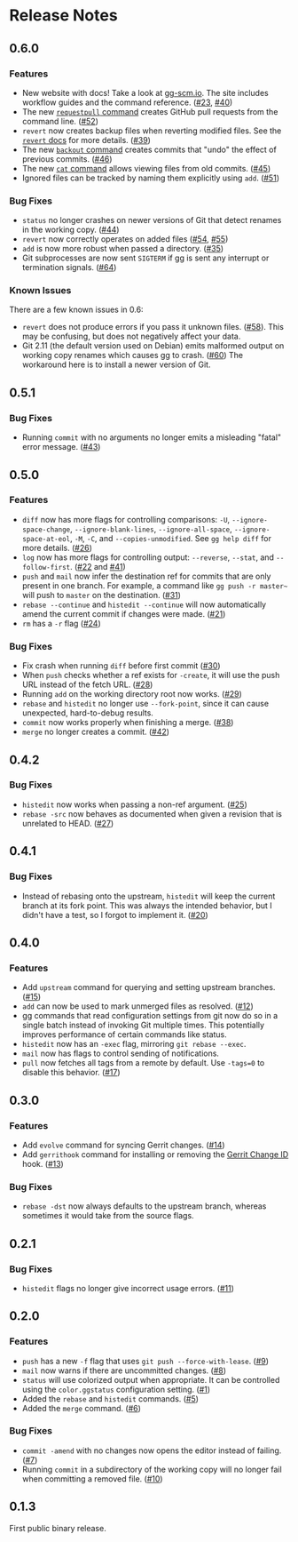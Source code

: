 # Release Notes

## 0.6.0

### Features

-   New website with docs! Take a look at [gg-scm.io](https://gg-scm.io/).
    The site includes workflow guides and the command reference.
    ([#23](https://github.com/zombiezen/gg/issues/23),
    [#40](https://github.com/zombiezen/gg/issues/40))
-   The new [`requestpull` command](https://gg-scm.io/cmd/requestpull/) creates
    GitHub pull requests from the command line.
    ([#52](https://github.com/zombiezen/gg/issues/52))
-   `revert` now creates backup files when reverting modified files. See the
    [`revert` docs](https://gg-scm.io/cmd/revert/) for more details.
    ([#39](https://github.com/zombiezen/gg/issues/39))
-   The new [`backout` command](https://gg-scm.io/cmd/backout/) creates commits
    that "undo" the effect of previous commits.
    ([#46](https://github.com/zombiezen/gg/issues/46))
-   The new [`cat` command](https://gg-scm.io/cmd/cat/) allows viewing files
    from old commits. ([#45](https://github.com/zombiezen/gg/issues/45))
-   Ignored files can be tracked by naming them explicitly using `add`.
    ([#51](https://github.com/zombiezen/gg/issues/51))

### Bug Fixes

-   `status` no longer crashes on newer versions of Git that detect renames in
    the working copy. ([#44](https://github.com/zombiezen/gg/issues/44))
-   `revert` now correctly operates on added files
    ([#54](https://github.com/zombiezen/gg/issues/54),
    [#55](https://github.com/zombiezen/gg/issues/55))
-   `add` is now more robust when passed a directory.
    ([#35](https://github.com/zombiezen/gg/issues/35))
-   Git subprocesses are now sent `SIGTERM` if gg is sent any interrupt or
    termination signals. ([#64](https://github.com/zombiezen/gg/issues/64))

### Known Issues

There are a few known issues in 0.6:

-   `revert` does not produce errors if you pass it unknown files.
    ([#58](https://github.com/zombiezen/gg/issues/58)). This may be confusing,
    but does not negatively affect your data.
-   Git 2.11 (the default version used on Debian) emits malformed output on
    working copy renames which causes gg to crash.
    ([#60](https://github.com/zombiezen/gg/issues/60)) The workaround here is to
    install a newer version of Git.

## 0.5.1

### Bug Fixes

-   Running `commit` with no arguments no longer emits a misleading "fatal"
    error message. ([#43](https://github.com/zombiezen/gg/issues/43))

## 0.5.0

### Features

-   `diff` now has more flags for controlling comparisons: `-U`,
    `--ignore-space-change`, `--ignore-blank-lines`, `--ignore-all-space`,
    `--ignore-space-at-eol`, `-M`, `-C`, and `--copies-unmodified`. See `gg
    help diff` for more details.
    ([#26](https://github.com/zombiezen/gg/issues/26))
-   `log` now has more flags for controlling output:
    `--reverse`, `--stat`, and `--follow-first`.
    ([#22](https://github.com/zombiezen/gg/issues/22) and
    [#41](https://github.com/zombiezen/gg/issues/41))
-   `push` and `mail` now infer the destination ref for commits that are only
    present in one branch. For example, a command like `gg push -r master~`
    will push to `master` on the destination.
    ([#31](https://github.com/zombiezen/gg/issues/31))
-   `rebase --continue` and `histedit --continue` will now
    automatically amend the current commit if changes were made.
    ([#21](https://github.com/zombiezen/gg/issues/21))
-   `rm` has a `-r` flag
    ([#24](https://github.com/zombiezen/gg/issues/24))

### Bug Fixes

-   Fix crash when running `diff` before first commit
    ([#30](https://github.com/zombiezen/gg/issues/30))
-   When `push` checks whether a ref exists for `-create`, it will use the
    push URL instead of the fetch URL.
    ([#28](https://github.com/zombiezen/gg/issues/28))
-   Running `add` on the working directory root now works.
    ([#29](https://github.com/zombiezen/gg/issues/29))
-   `rebase` and `histedit` no longer use `--fork-point`, since it can
    cause unexpected, hard-to-debug results.
-   `commit` now works properly when finishing a merge.
    ([#38](https://github.com/zombiezen/gg/issues/38))
-   `merge` no longer creates a commit.
    ([#42](https://github.com/zombiezen/gg/issues/42))

## 0.4.2

### Bug Fixes

-   `histedit` now works when passing a non-ref argument.
    ([#25](https://github.com/zombiezen/gg/issues/25))
-   `rebase -src` now behaves as documented when given a revision that is
    unrelated to HEAD. ([#27](https://github.com/zombiezen/gg/issues/27))

## 0.4.1

### Bug Fixes

-   Instead of rebasing onto the upstream, `histedit` will keep the current
    branch at its fork point. This was always the intended behavior, but I
    didn't have a test, so I forgot to implement it.
    ([#20](https://github.com/zombiezen/gg/issues/20))

## 0.4.0

### Features

-   Add `upstream` command for querying and setting upstream branches.
    ([#15](https://github.com/zombiezen/gg/issues/15))
-   `add` can now be used to mark unmerged files as resolved.
    ([#12](https://github.com/zombiezen/gg/issues/12))
-   gg commands that read configuration settings from git now do so in a single
    batch instead of invoking Git multiple times. This potentially improves
    performance of certain commands like status.
-   `histedit` now has an `-exec` flag, mirroring `git rebase --exec`.
-   `mail` now has flags to control sending of notifications.
-   `pull` now fetches all tags from a remote by default. Use `-tags=0` to
    disable this behavior. ([#17](https://github.com/zombiezen/gg/issues/17))

## 0.3.0

### Features

-   Add `evolve` command for syncing Gerrit changes.
    ([#14](https://github.com/zombiezen/gg/issues/14))
-   Add `gerrithook` command for installing or removing the
    [Gerrit Change ID](https://gerrit-review.googlesource.com/hooks/commit-msg)
    hook. ([#13](https://github.com/zombiezen/gg/issues/13))

### Bug Fixes

-   `rebase -dst` now always defaults to the upstream branch, whereas sometimes
    it would take from the source flags.

## 0.2.1

### Bug Fixes

-   `histedit` flags no longer give incorrect usage errors. ([#11](https://github.com/zombiezen/gg/issues/11))

## 0.2.0

### Features

-   `push` has a new `-f` flag that uses `git push --force-with-lease`.
    ([#9](https://github.com/zombiezen/gg/issues/9))
-   `mail` now warns if there are uncommitted changes.
    ([#8](https://github.com/zombiezen/gg/issues/8))
-   `status` will use colorized output when appropriate. It can be controlled
    using the `color.ggstatus` configuration setting.
    ([#1](https://github.com/zombiezen/gg/issues/1))
-   Added the `rebase` and `histedit` commands.
    ([#5](https://github.com/zombiezen/gg/issues/5))
-   Added the `merge` command.
    ([#6](https://github.com/zombiezen/gg/issues/6))

### Bug Fixes

-   `commit -amend` with no changes now opens the editor instead of failing.
    ([#7](https://github.com/zombiezen/gg/issues/7))
-   Running `commit` in a subdirectory of the working copy will no longer fail
    when committing a removed file. ([#10](https://github.com/zombiezen/gg/issues/10))

## 0.1.3

First public binary release.
